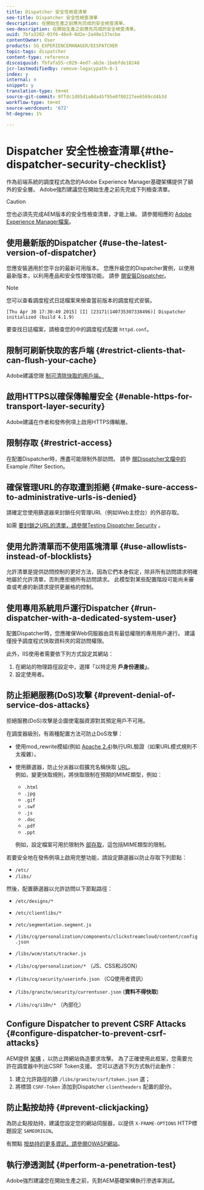 ```yaml
---
title: Dispatcher 安全性檢查清單
seo-title: Dispatcher 安全性檢查清單
description: 在開始生產之前應先完成的安全檢查清單。
seo-description: 在開始生產之前應先完成的安全檢查清單。
uuid: 7bfa3202-03f6-48e9-8d2e-2a40e137ecbe
contentOwner: User
products: SG_EXPERIENCEMANAGER/DISPATCHER
topic-tags: dispatcher
content-type: reference
discoiquuid: fbfafa55-c029-4ed7-ab3e-1bebfde18248
jcr-lastmodifiedby: remove-legacypath-6-1
index: y
internal: n
snippet: y
translation-type: tm+mt
source-git-commit: 9ffdc1d85d1a0da45f95e0780227ee6569cd4b3d
workflow-type: tm+mt
source-wordcount: '672'
ht-degree: 1%

---
```



# Dispatcher 安全性檢查清單{#the-dispatcher-security-checklist}

<!-- 

Comment Type: remark
Last Modified By: unknown unknown (ims-author-00AF43764F54BE740A490D44@AdobeID)
Last Modified Date: 2015-06-05T05:14:35.365-0400

<p>Food for thought listed on <a href="https://jira.corp.adobe.com/browse/DOC-5649">DOC-5649</a>. To be considered while proof-reading.</p> 
<p> </p>

 -->

作為前端系統的調度程式為您的Adobe Experience Manager基礎架構提供了額外的安全層。 Adobe強烈建議您在開始生產之前先完成下列檢查清單。

>[!CAUTION]
>
>您也必須先完成AEM版本的安全性檢查清單，才能上線。 請參閱相應的 [Adobe Experience Manager檔案](https://helpx.adobe.com/experience-manager/6-3/sites/administering/using/security-checklist.html)。

## 使用最新版的Dispatcher {#use-the-latest-version-of-dispatcher}

您應安裝適用於您平台的最新可用版本。 您應升級您的Dispatcher實例，以使用最新版本，以利用產品和安全性增強功能。 請參 [閱安裝Dispatcher](dispatcher-install.md)。

>[!NOTE]
>
>您可以查看調度程式日誌檔案來檢查當前版本的調度程式安裝。
>
>`[Thu Apr 30 17:30:49 2015] [I] [23171(140735307338496)] Dispatcher initialized (build 4.1.9)`
>
>要查找日誌檔案，請檢查您的中的調度程式配置 `httpd.conf`。

## 限制可刷新快取的客戶端 {#restrict-clients-that-can-flush-your-cache}

Adobe建議您限 [制可清除快取的用戶端。](dispatcher-configuration.md#limiting-the-clients-that-can-flush-the-cache)

## 啟用HTTPS以確保傳輸層安全 {#enable-https-for-transport-layer-security}

Adobe建議在作者和發佈例項上啟用HTTPS傳輸層。

<!-- 

Comment Type: remark
Last Modified By: unknown unknown (ims-author-00AF43764F54BE740A490D44@AdobeID)
Last Modified Date: 2015-06-26T04:41:28.841-0400

<p>Recommended to have SSL termination, front end SSL.</p> 
<p>Question is do we want to have SSL communication between dispatcher and AEM instances (publish and/or author).</p> 
<p>We might want to have two items:</p> 
<ul> 
 <li>MUST HTTPS clients -&gt; dispatcher / load balancer</li> 
 <li>NICE load balancer -&gt; dispatcher<br /> </li> 
 <li>NICE dispatcher -&gt; instances if sensitive information such as credit cards / or infrastructure requirements such as DMZ</li> 
</ul>

 -->

## 限制存取 {#restrict-access}

在配置Dispatcher時，應盡可能限制外部訪問。 請參 [閱Dispatcher文檔中的](dispatcher-configuration.md#main-pars_184_1_title) Example /filter Section。

## 確保管理URL的存取遭到拒絕 {#make-sure-access-to-administrative-urls-is-denied}

請確定您使用篩選器來封鎖任何管理URL（例如Web主控台）的外部存取。

如需 [要封鎖之URL的清單，請參閱Testing Dispatcher Security](dispatcher-configuration.md#testing-dispatcher-security) 。

## 使用允許清單而不使用區塊清單 {#use-allowlists-instead-of-blocklists}

允許清單是提供訪問控制的更好方法，因為它們本身假定，除非所有訪問請求明確地屬於允許清單，否則應拒絕所有訪問請求。 此模型對某些配置階段可能尚未審查或考慮的新請求提供更嚴格的控制。

## 使用專用系統用戶運行Dispatcher {#run-dispatcher-with-a-dedicated-system-user}

配置Dispatcher時，您應確保Web伺服器由具有最低權限的專用用戶運行。 建議僅授予調度程式快取資料夾的寫訪問權限。

此外，IIS使用者需要依下列方式設定其網站：

1. 在網站的物理路徑設定中，選擇「以特定用 **戶身份連接」**。
1. 設定使用者。

## 防止拒絕服務(DoS)攻擊 {#prevent-denial-of-service-dos-attacks}

拒絕服務(DoS)攻擊是企圖使電腦資源對其預定用戶不可用。

在調度器級別，有兩種配置方法可防止DoS攻擊： [](https://docs.adobe.com/content/docs/en/dispatcher.html#/filter (濾鏡))

* 使用mod_rewrite模組(例如 [Apache 2.4](https://httpd.apache.org/docs/2.4/mod/mod_rewrite.html))執行URL驗證（如果URL模式規則不太複雜）。

* 使用篩選器，防止分派器以假擴充名稱快取 [URL](dispatcher-configuration.md#configuring-access-to-conten-tfilter)。\
   例如，變更快取規則，將快取限制在預期的MIME類型，例如：

   * `.html`
   * `.jpg`
   * `.gif`
   * `.swf`
   * `.js`
   * `.doc`
   * `.pdf`
   * `.ppt`

   例如，設定檔案可用於限制外 [部存取](#restrict-access)，這包括MIME類型的限制。

若要安全地在發佈例項上啟用完整功能，請設定篩選器以防止存取下列節點：

* `/etc/`
* `/libs/`

然後，配置篩選器以允許訪問以下節點路徑：

* `/etc/designs/*`
* `/etc/clientlibs/*`
* `/etc/segmentation.segment.js`
* `/libs/cq/personalization/components/clickstreamcloud/content/config.json`
* `/libs/wcm/stats/tracker.js`
* `/libs/cq/personalization/*` （JS、CSS和JSON）
* `/libs/cq/security/userinfo.json` （CQ使用者資訊）
* `/libs/granite/security/currentuser.json` (**資料不得快取**)

* `/libs/cq/i18n/*` （內部化）

<!-- 

Comment Type: remark
Last Modified By: unknown unknown (ims-author-00AF43764F54BE740A490D44@AdobeID)
Last Modified Date: 2015-06-26T04:38:17.016-0400

<p>We need to highlight whether a path applies to all versions or specific ones.<br /> </p>

 -->

## Configure Dispatcher to prevent CSRF Attacks {#configure-dispatcher-to-prevent-csrf-attacks}

AEM提供 [架構](https://helpx.adobe.com/experience-manager/6-3/sites/administering/using/security-checklist.html#verification-steps) ，以防止跨網站偽造要求攻擊。 為了正確使用此框架，您需要允許在調度器中列出CSRF Token支援。 您可以透過下列方式執行此動作：

1. 建立允許路徑的篩 `/libs/granite/csrf/token.json` 選；
1. 將標頭 `CSRF-Token` 添加到Dispatcher `clientheaders` 配置的部分。

## 防止點按劫持 {#prevent-clickjacking}

為防止點按劫持，建議您設定您的網站伺服器，以提供 `X-FRAME-OPTIONS` HTTP標題設定 `SAMEORIGIN`。

有關點 [按劫持的更多資訊，請參閱OWASP網站](https://www.owasp.org/index.php/Clickjacking)。

## 執行滲透測試 {#perform-a-penetration-test}

Adobe強烈建議您在開始生產之前，先對AEM基礎架構執行滲透率測試。

